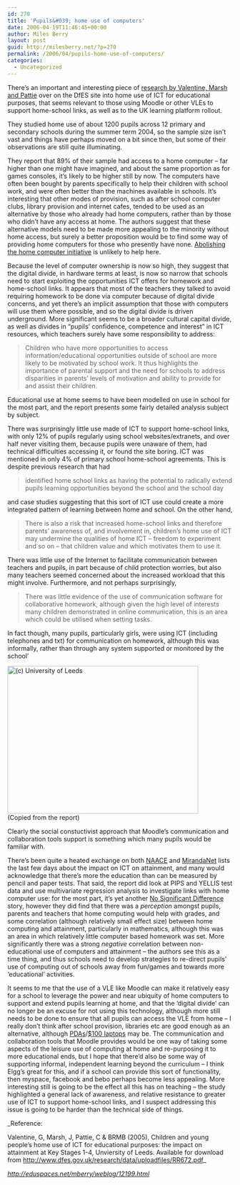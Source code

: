 ```yaml
---
id: 270
title: 'Pupils&#039; home use of computers'
date: 2006-04-19T11:46:45+00:00
author: Miles Berry
layout: post
guid: http://milesberry.net/?p=270
permalink: /2006/04/pupils-home-use-of-computers/
categories:
  - Uncategorized
---
```

There’s an important and interesting piece of [research by Valentine, Marsh and Pattie](http://www.dfes.gov.uk/research/data/uploadfiles/RR672.pdf) over on the DfES site into home use of ICT for educational purposes, that seems relevant to those using Moodle or other VLEs to support home-school links, as well as to the UK learning platform rollout.

They studied home use of about 1200 pupils across 12 primary and secondary schools during the summer term 2004, so the sample size isn’t vast and things have perhaps moved on a bit since then, but some of their observations are still quite illuminating.

<!--more-->

They report that 89% of their sample had access to a home computer – far higher than one might have imagined, and about the same proportion as for games consoles, it’s likely to be higher still by now. The computers have often been bought by parents specifically to help their children with school work, and were often better than the machines available in schools. It’s interesting that other modes of provision, such as after school computer clubs, library provision and internet cafes, tended to be used as an alternative by those who already had home computers, rather than by those who didn’t have any access at home. The authors suggest that these alternative models need to be made more appealing to the minority without home access, but surely a better proposition would be to find some way of providing home computers for those who presently have none. [Abolishing the home computer initiative](http://news.bbc.co.uk/1/hi/magazine/4851090.stm) is unlikely to help here.

Because the level of computer ownership is now so high, they suggest that the digital divide, in hardware terms at least, is now so narrow that schools need to start exploiting the opportunities ICT offers for homework and home-school links. It appears that most of the teachers they talked to avoid requiring homework to be done via computer because of digital divide concerns, and yet there’s an implicit assumption that those with computers will use them where possible, and so the digital divide is driven underground. More significant seems to be a broader cultural capital divide, as well as divides in “pupils’ confidence, competence and interest” in ICT resources, which teachers surely have some responsibility to address:

> Children who have more opportunities to access information/educational opportunities outside of school are more likely to be motivated by school work. It thus highlights the importance of parental support and the need for schools to address disparities in parents’ levels of motivation and ability to provide for and assist their children.

Educational use at home seems to have been modelled on use in school for the most part, and the report presents some fairly detailed analysis subject by subject.

There was surprisingly little use made of ICT to support home-school links, with only 12% of pupils regularly using school websites/extranets, and over half never visiting them, because pupils were unaware of them, had technical difficulties accessing it, or found the site boring. ICT was mentioned in only 4% of primary school home-school agreements. This is despite previous research that had

> identified home school links as having the potential to radically extend pupils learning opportunities beyond the school and the school day

and case studies suggesting that this sort of ICT use could create a more integrated pattern of learning between home and school. On the other hand,

> There is also a risk that increased home-school links and therefore parents’ awareness of, and involvement in, children’s home use of ICT may undermine the qualities of home ICT – freedom to experiment and so on &#8211; that children value and which motivates them to use it.

There was little use of the Internet to facilitate communication between teachers and pupils, in part because of child protection worries, but also many teachers seemed concerned about the increased workload that this might involve. Furthermore, and not perhaps surprisingly,

> There was little evidence of the use of communication software for collaborative homework, although given the high level of interests many children demonstrated in online communication, this is an area which could be utilised when setting tasks.

In fact though, many pupils, particularly girls, were using ICT (including telephones and txt) for communication on homework, although this was informally, rather than through any system supported or monitored by the school’

<div>
  <img src="http://stiveshaslemere.com/mgb/valentine%20fig13.jpg" border="0" alt="(c) University of Leeds" width="427" height="331" />
</div>

<div>
  (Copied from the report)
</div>

Clearly the social constuctivist approach that Moodle’s communication and collaboration tools support is something which many pupils would be familiar with.

There’s been quite a heated exchange on both [NAACE](http://www.naace.org/) and [MirandaNet](http://www.mirandanet.ac.uk/) lists the last few days about the impact on ICT on attainment, and many would acknowledge that there’s more the education than can be measured by pencil and paper tests. That said, the report did look at PIPS and YELLIS test data and use multivariate regression analysis to investigate links with home computer use: for the most part, it’s yet another [No Significant Difference](http://www.nosignificantdifference.org/) story, however they did find that there was a _perception_ amongst pupils, parents and teachers that home computing would help with grades, and some correlation (although relatively small effect size) between home computing and attainment, particularly in mathematics, although this was  an area in which relatively little computer based homework was set. More significantly there was a strong _negative_ correlation between non-educational use of computers and attainment – the authors see this as a time thing, and thus schools need to develop strategies to re-direct pupils’ use of computing out of schools away from fun/games and towards more ‘educational’ activities.

It seems to me that the use of a VLE like Moodle can make it relatively easy for a school to leverage the power and near ubiquity of home computers to support and extend pupils learning at home, and that the ‘digital divide’ can no longer be an excuse for not using this technology, although more still needs to be done to ensure that all pupils can access the VLE from home – I really don’t think after school provision, libraries etc are good enough as an alternative, although [PDAs](http://www.handheldlearning.co.uk/)/[$100 laptops](http://laptop.org/) may be. The communication and collaboration tools that Moodle provides would be one way of taking some aspects of the leisure use of computing at home and re-purposing it to more educational ends, but I hope that there’d also be some way of supporting informal, independent learning beyond the curriculum – I think Elgg’s great for this, and if a school can provide this sort of functionality, then myspace, facebook and bebo perhaps become less appealing. More interesting still is going to be the effect all this has on teaching – the study highlighted a general lack of awareness, and relative resistance to greater use of ICT to support home-school links, and I suspect addressing this issue is going to be harder than the technical side of things.

_Reference:
  
Valentine, G, Marsh, J, Pattie, C & BRMB (2005), Children and young people&#8217;s home use of ICT for educational purposes: the impact on attainment at Key Stages 1-4, Unviersity of Leeds. Available for download from <http://www.dfes.gov.uk/research/data/uploadfiles/RR672.pdf>_

_<http://eduspaces.net/mberry/weblog/12199.html>_